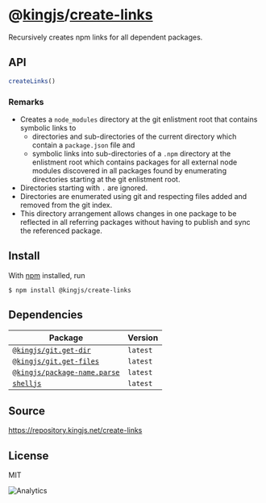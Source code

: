 # @[kingjs][@kingjs]/[create-links][ns0]
Recursively creates npm links for all dependent packages.

## API
```ts
createLinks()
```


### Remarks
 - Creates a `node_modules` directory at the git enlistment root that contains symbolic links to
   - directories and sub-directories of the current directory which contain  a `package.json` file and
   - symbolic links into sub-directories of a `.npm` directory at the enlistment root  which contains packages for all external node modules discovered in all packages found by enumerating directories starting at the git enlistment root.
 - Directories starting with `.` are ignored.
 - Directories are enumerated using git and respecting files added and removed from the git index.
 - This directory arrangement allows changes in one package to be reflected in all referring packages without having to publish and sync the referenced package.

## Install
With [npm](https://npmjs.org/) installed, run
```
$ npm install @kingjs/create-links
```
## Dependencies
|Package|Version|
|---|---|
|[`@kingjs/git.get-dir`](https://www.npmjs.com/package/@kingjs/git.get-dir)|`latest`|
|[`@kingjs/git.get-files`](https://www.npmjs.com/package/@kingjs/git.get-files)|`latest`|
|[`@kingjs/package-name.parse`](https://www.npmjs.com/package/@kingjs/package-name.parse)|`latest`|
|[`shelljs`](https://www.npmjs.com/package/shelljs)|`latest`|
## Source
https://repository.kingjs.net/create-links
## License
MIT

![Analytics](https://analytics.kingjs.net/create-links)

[@kingjs]: https://www.npmjs.com/package/kingjs
[ns0]: https://www.npmjs.com/package/@kingjs/create-links
